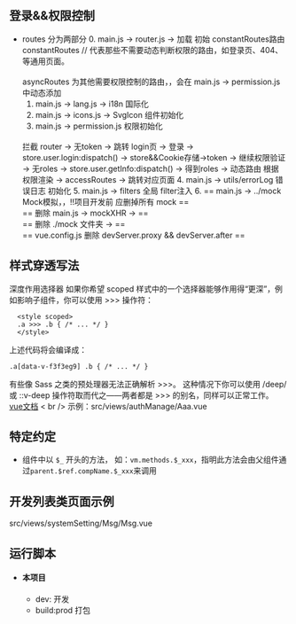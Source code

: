 ## 登录&&权限控制
  * routes 分为两部分
    0. main.js -> router.js -> 加载 初始 constantRoutes路由
        <br />
       constantRoutes // 代表那些不需要动态判断权限的路由，如登录页、404、等通用页面。
       <br />     
       asyncRoutes 为其他需要权限控制的路由，，会在 main.js -> permission.js 中动态添加
    1. main.js -> lang.js -> i18n 国际化
    2. main.js -> icons.js -> SvgIcon 组件初始化
    3. main.js -> permission.js 权限初始化
    <br />
        拦截 router -> 无token -> 跳转 login页
        -> 登录 -> store.user.login:dispatch()
        -> store&&Cookie存储->token -> 继续权限验证
        -> 无roles -> store.user.getInfo:dispatch()
        -> 得到roles -> 动态路由 根据 权限渲染 -> accessRoutes
        -> 跳转对应页面
    4. main.js -> utils/errorLog 错误日志 初始化
    5. main.js -> filters 全局 filter注入
    6. == main.js -> ../mock Mock模拟，，!!项目开发前 应删掉所有 mock ==
       <br />
       == 删除 main.js -> mockXHR -> ==
       <br />
       == 删除 ./mock 文件夹 -> ==
       <br />
       == vue.config.js 删除 devServer.proxy && devServer.after ==


## 样式穿透写法
深度作用选择器
如果你希望 scoped 样式中的一个选择器能够作用得“更深”，例如影响子组件，你可以使用 >>> 操作符：
```vue
  <style scoped>
  .a >>> .b { /* ... */ }
  </style>
```
上述代码将会编译成：
```vue
.a[data-v-f3f3eg9] .b { /* ... */ }
```
有些像 Sass 之类的预处理器无法正确解析 >>>。
这种情况下你可以使用 /deep/ 或 ::v-deep 操作符取而代之——两者都是 >>> 的别名，同样可以正常工作。
[vue文档](https://vue-loader.vuejs.org/zh/guide/scoped-css.html#%E6%B7%B7%E7%94%A8%E6%9C%AC%E5%9C%B0%E5%92%8C%E5%85%A8%E5%B1%80%E6%A0%B7%E5%BC%8F) < br />
示例：src/views/authManage/Aaa.vue

## 特定约定
* 组件中以 `$_` 开头的方法， 如：`vm.methods.$_xxx`，指明此方法会由父组件通过`parent.$ref.compName.$_xxx`来调用

## 开发列表类页面示例
src/views/systemSetting/Msg/Msg.vue

## 运行脚本
* #### 本项目
  * dev: 开发
  * build:prod 打包
